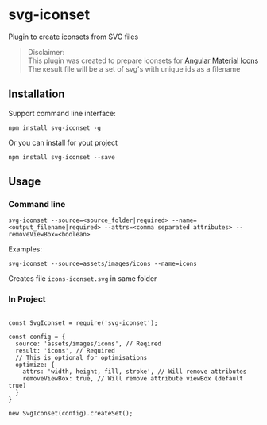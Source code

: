 # svg-iconset
Plugin to create iconsets from SVG files

> Disclaimer:<br>
> This plugin was created to prepare iconsets for [Angular Material Icons](https://material.angular.io/components/icon/api#MatIconRegistry)<br>
> The кesult file will be a set of svg's with unique ids as a filename

## Installation

Support command line interface:
```
npm install svg-iconset -g
```
Or you can install for yout project
```
npm install svg-iconset --save
```
## Usage

### Command line
```
svg-iconset --source=<source_folder|required> --name=<output_filename|required> --attrs=<comma separated attributes> --removeViewBox=<boolean>
```

Examples: 
```
svg-iconset --source=assets/images/icons --name=icons
```
Creates file `icons-iconset.svg` in same folder
### In Project
```

const SvgIconset = require('svg-iconset');

const config = {
  source: 'assets/images/icons', // Reqired
  result: 'icons', // Required
  // This is optional for optimisations
  optimize: {
    attrs: 'width, height, fill, stroke', // Will remove attributes
    removeViewBox: true, // Will remove attribute viewBox (default true)
  }
}

new SvgIconset(config).createSet();

```
